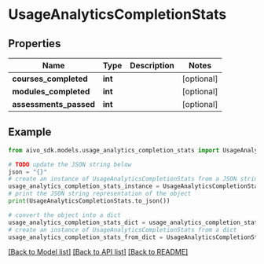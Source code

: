 # UsageAnalyticsCompletionStats

## Properties

Name | Type | Description | Notes
------------ | ------------- | ------------- | -------------
**courses_completed** | **int** |  | [optional]
**modules_completed** | **int** |  | [optional]
**assessments_passed** | **int** |  | [optional]

## Example

```python
from aivo_sdk.models.usage_analytics_completion_stats import UsageAnalyticsCompletionStats

# TODO update the JSON string below
json = "{}"
# create an instance of UsageAnalyticsCompletionStats from a JSON string
usage_analytics_completion_stats_instance = UsageAnalyticsCompletionStats.from_json(json)
# print the JSON string representation of the object
print(UsageAnalyticsCompletionStats.to_json())

# convert the object into a dict
usage_analytics_completion_stats_dict = usage_analytics_completion_stats_instance.to_dict()
# create an instance of UsageAnalyticsCompletionStats from a dict
usage_analytics_completion_stats_from_dict = UsageAnalyticsCompletionStats.from_dict(usage_analytics_completion_stats_dict)
```

[[Back to Model list]](../README.md#documentation-for-models) [[Back to API list]](../README.md#documentation-for-api-endpoints) [[Back to README]](../README.md)
